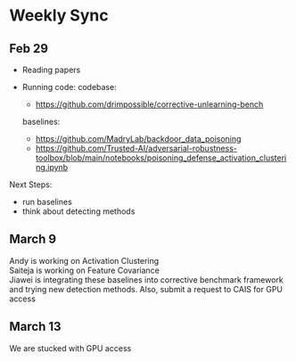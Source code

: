 # Weekly Sync
## Feb 29
- Reading papers
- Running code:
  codebase:
  - https://github.com/drimpossible/corrective-unlearning-bench
    
  baselines:
  - https://github.com/MadryLab/backdoor_data_poisoning
  - https://github.com/Trusted-AI/adversarial-robustness-toolbox/blob/main/notebooks/poisoning_defense_activation_clustering.ipynb

Next Steps:
- run baselines
- think about detecting methods

## March 9
Andy is working on Activation Clustering \
Saiteja is working on Feature Covariance \
Jiawei is integrating these baselines into corrective benchmark framework and trying new detection methods.
Also, submit a request to CAIS for GPU access

## March 13
We are stucked with GPU access


